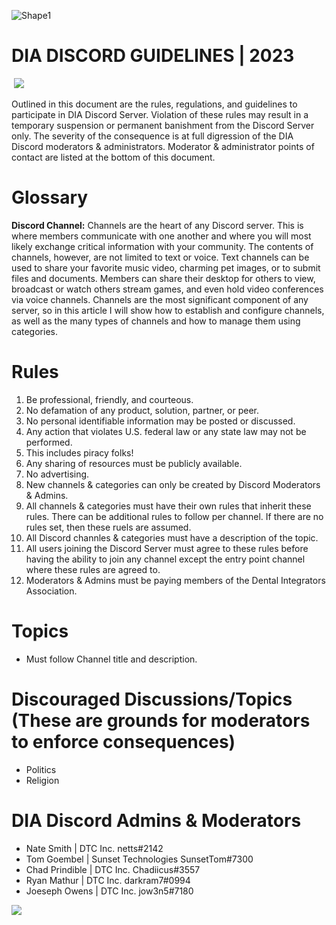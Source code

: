 ![Shape1](RackMultipart20230508-1-5wjor2_html_926188c28ecc1564.gif)

# DIA DISCORD GUIDELINES | 2023

­ ![](RackMultipart20230508-1-5wjor2_html_6fc70535ea91dbfb.png)

Outlined in this document are the rules, regulations, and guidelines to participate in DIA Discord Server. Violation of these rules may result in a temporary suspension or permanent banishment from the Discord Server only. The severity of the consequence is at full digression of the DIA Discord moderators & administrators. Moderator & administrator points of contact are listed at the bottom of this document.

# Glossary

**Discord Channel:** Channels are the heart of any Discord server. This is where members communicate with one another and where you will most likely exchange critical information with your community. The contents of channels, however, are not limited to text or voice. Text channels can be used to share your favorite music video, charming pet images, or to submit files and documents. Members can share their desktop for others to view, broadcast or watch others stream games, and even hold video conferences via voice channels. Channels are the most significant component of any server, so in this article I will show how to establish and configure channels, as well as the many types of channels and how to manage them using categories.

# Rules

1. Be professional, friendly, and courteous.
2. No defamation of any product, solution, partner, or peer.
3. No personal identifiable information may be posted or discussed.
4. Any action that violates U.S. federal law or any state law may not be performed.
  1. This includes piracy folks!
5. Any sharing of resources must be publicly available.
6. No advertising.
8. New channels & categories can only be created by Discord Moderators & Admins.
9. All channels & categories must have their own rules that inherit these rules. There can be additional rules to follow per channel. If there are no rules set, then these ruels are assumed.
10. All Discord channles & categories must have a description of the topic. 
11. All users joining the Discord Server must agree to these rules before having the ability to join any channel except the entry point channel where these rules are agreed to.
12. Moderators & Admins must be paying members of the Dental Integrators Association.

# Topics

- Must follow Channel title and description.

# Discouraged Discussions/Topics (These are grounds for moderators to enforce consequences)

- Politics
- Religion

# DIA Discord Admins & Moderators

- Nate Smith | DTC Inc. netts#2142
- Tom Goembel | Sunset Technologies SunsetTom#7300
- Chad Prindible | DTC Inc. Chadiicus#3557
- Ryan Mathur | DTC Inc. darkram7#0994
- Joeseph Owens | DTC Inc. jow3n5#7180

![](RackMultipart20230508-1-5wjor2_html_d70e405a19583fa.png)
